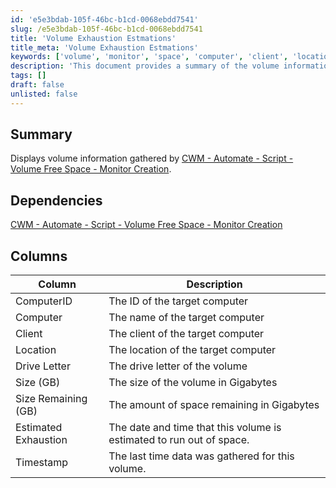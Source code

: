 ```yaml
---
id: 'e5e3bdab-105f-46bc-b1cd-0068ebdd7541'
slug: /e5e3bdab-105f-46bc-b1cd-0068ebdd7541
title: 'Volume Exhaustion Estmations'
title_meta: 'Volume Exhaustion Estmations'
keywords: ['volume', 'monitor', 'space', 'computer', 'client', 'location', 'drive', 'size', 'timestamp']
description: 'This document provides a summary of the volume information gathered by the CWM - Automate script for monitoring free space. It details the columns used to display relevant data about computer volumes, including size, remaining space, and estimated exhaustion date.'
tags: []
draft: false
unlisted: false
---
```


## Summary

Displays volume information gathered by [CWM - Automate - Script - Volume Free Space - Monitor Creation](/docs/dee853b7-69a6-4f0d-ad2f-7238a10851f4).

## Dependencies

[CWM - Automate - Script - Volume Free Space - Monitor Creation](/docs/dee853b7-69a6-4f0d-ad2f-7238a10851f4)

## Columns

| Column                     | Description                                                        |
|---------------------------|--------------------------------------------------------------------|
| ComputerID                | The ID of the target computer                                       |
| Computer                  | The name of the target computer                                     |
| Client                    | The client of the target computer                                   |
| Location                  | The location of the target computer                                 |
| Drive Letter              | The drive letter of the volume                                      |
| Size (GB)                 | The size of the volume in Gigabytes                                 |
| Size Remaining (GB)       | The amount of space remaining in Gigabytes                          |
| Estimated Exhaustion       | The date and time that this volume is estimated to run out of space. |
| Timestamp                 | The last time data was gathered for this volume.                   |

